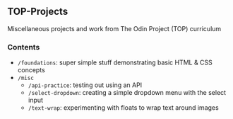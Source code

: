 ## TOP-Projects
Miscellaneous projects and work from The Odin Project (TOP) curriculum

### Contents
- `/foundations`: super simple stuff demonstrating basic HTML & CSS concepts
- `/misc`
  - `/api-practice`: testing out using an API
  - `/select-dropdown`: creating a simple dropdown menu with the select input
  - `/text-wrap`: experimenting with floats to wrap text around images   
